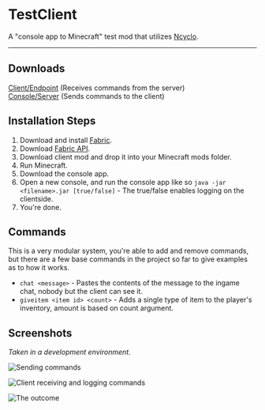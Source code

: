 # TestClient
A "console app to Minecraft" test mod that utilizes [Ncyclo](https://github.com/Maowcraft/NcycloAPI).

---

## Downloads

[Client/Endpoint](https://github.com/Maowcraft/TestClient/tree/client) (Receives commands from the server)<br>
[Console/Server](https://github.com/Maowcraft/TestClient/tree/console) (Sends commands to the client)

## Installation Steps

1. Download and install [Fabric](https://fabricmc.net/).
2. Download [Fabric API](https://www.curseforge.com/minecraft/mc-mods/fabric-api).
3. Download client mod and drop it into your Minecraft mods folder.
4. Run Minecraft.
5. Download the console app.
6. Open a new console, and run the console app like so `java -jar <filename>.jar [true/false]` - The true/false enables logging on the clientside.
7. You're done.

## Commands

This is a very modular system, you're able to add and remove commands, but there are a few base commands in the project so far to give examples as to how it works.

* `chat <message>` - Pastes the contents of the message to the ingame chat, nobody but the client can see it.
* `giveitem <item id> <count>` - Adds a single type of item to the player's inventory, amount is based on count argument.

## Screenshots

*Taken in a development environment.*

![Sending commands](https://i.imgur.com/np2CgJ0.png "Sending commands")

![Client receiving and logging commands](https://i.imgur.com/2Vjd3pn.png "Client receiving and logging commands")

![The outcome](https://i.imgur.com/gwJsIRg.png "The outcome")

